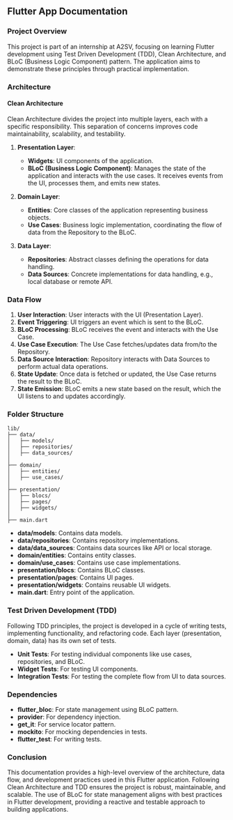 ## Flutter App Documentation

### Project Overview
This project is part of an internship at A2SV, focusing on learning Flutter development using Test Driven Development (TDD), Clean Architecture, and BLoC (Business Logic Component) pattern. The application aims to demonstrate these principles through practical implementation.

### Architecture

#### Clean Architecture
Clean Architecture divides the project into multiple layers, each with a specific responsibility. This separation of concerns improves code maintainability, scalability, and testability.

1. **Presentation Layer**:
   - **Widgets**: UI components of the application.
   - **BLoC (Business Logic Component)**: Manages the state of the application and interacts with the use cases. It receives events from the UI, processes them, and emits new states.

2. **Domain Layer**:
   - **Entities**: Core classes of the application representing business objects.
   - **Use Cases**: Business logic implementation, coordinating the flow of data from the Repository to the BLoC.

3. **Data Layer**:
   - **Repositories**: Abstract classes defining the operations for data handling.
   - **Data Sources**: Concrete implementations for data handling, e.g., local database or remote API.

### Data Flow

1. **User Interaction**: User interacts with the UI (Presentation Layer).
2. **Event Triggering**: UI triggers an event which is sent to the BLoC.
3. **BLoC Processing**: BLoC receives the event and interacts with the Use Case.
4. **Use Case Execution**: The Use Case fetches/updates data from/to the Repository.
5. **Data Source Interaction**: Repository interacts with Data Sources to perform actual data operations.
6. **State Update**: Once data is fetched or updated, the Use Case returns the result to the BLoC.
7. **State Emission**: BLoC emits a new state based on the result, which the UI listens to and updates accordingly.

### Folder Structure

```
lib/
├── data/
│   ├── models/
│   ├── repositories/
│   ├── data_sources/
│
├── domain/
│   ├── entities/
│   ├── use_cases/
│
├── presentation/
│   ├── blocs/
│   ├── pages/
│   ├── widgets/
│
├── main.dart
```

- **data/models**: Contains data models.
- **data/repositories**: Contains repository implementations.
- **data/data_sources**: Contains data sources like API or local storage.
- **domain/entities**: Contains entity classes.
- **domain/use_cases**: Contains use case implementations.
- **presentation/blocs**: Contains BLoC classes.
- **presentation/pages**: Contains UI pages.
- **presentation/widgets**: Contains reusable UI widgets.
- **main.dart**: Entry point of the application.

### Test Driven Development (TDD)

Following TDD principles, the project is developed in a cycle of writing tests, implementing functionality, and refactoring code. Each layer (presentation, domain, data) has its own set of tests.

- **Unit Tests**: For testing individual components like use cases, repositories, and BLoC.
- **Widget Tests**: For testing UI components.
- **Integration Tests**: For testing the complete flow from UI to data sources.

### Dependencies

- **flutter_bloc**: For state management using BLoC pattern.
- **provider**: For dependency injection.
- **get_it**: For service locator pattern.
- **mockito**: For mocking dependencies in tests.
- **flutter_test**: For writing tests.

### Conclusion

This documentation provides a high-level overview of the architecture, data flow, and development practices used in this Flutter application. Following Clean Architecture and TDD ensures the project is robust, maintainable, and scalable. The use of BLoC for state management aligns with best practices in Flutter development, providing a reactive and testable approach to building applications.
